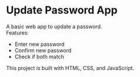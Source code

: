# Update Password App

A basic web app to update a password.  
Features:
- Enter new password
- Confirm new password
- Check if both match

This project is built with HTML, CSS, and JavaScript.

